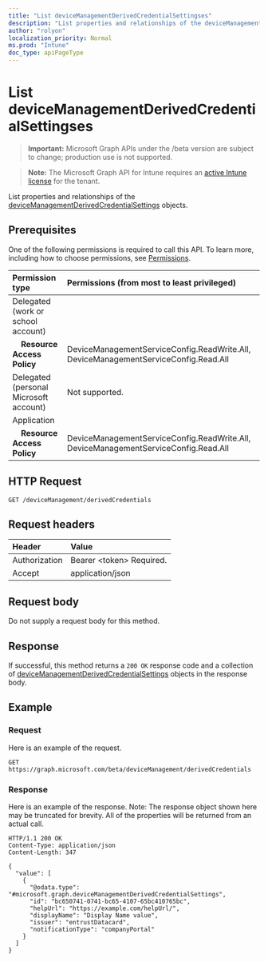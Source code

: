 ```yaml
---
title: "List deviceManagementDerivedCredentialSettingses"
description: "List properties and relationships of the deviceManagementDerivedCredentialSettings objects."
author: "rolyon"
localization_priority: Normal
ms.prod: "Intune"
doc_type: apiPageType
---
```


# List deviceManagementDerivedCredentialSettingses

> **Important:** Microsoft Graph APIs under the /beta version are subject to change; production use is not supported.

> **Note:** The Microsoft Graph API for Intune requires an [active Intune license](https://go.microsoft.com/fwlink/?linkid=839381) for the tenant.

List properties and relationships of the [deviceManagementDerivedCredentialSettings](../resources/intune-shared-devicemanagementderivedcredentialsettings.md) objects.

## Prerequisites
One of the following permissions is required to call this API. To learn more, including how to choose permissions, see [Permissions](/graph/permissions-reference).

|Permission type|Permissions (from most to least privileged)|
|:---|:---|
|Delegated (work or school account)||
|&nbsp; &nbsp; **Resource Access Policy**|DeviceManagementServiceConfig.ReadWrite.All, DeviceManagementServiceConfig.Read.All|
|Delegated (personal Microsoft account)|Not supported.|
|Application||
|&nbsp; &nbsp; **Resource Access Policy**|DeviceManagementServiceConfig.ReadWrite.All, DeviceManagementServiceConfig.Read.All|

## HTTP Request
<!-- {
  "blockType": "ignored"
}
-->
``` http
GET /deviceManagement/derivedCredentials
```

## Request headers
|Header|Value|
|:---|:---|
|Authorization|Bearer &lt;token&gt; Required.|
|Accept|application/json|

## Request body
Do not supply a request body for this method.

## Response
If successful, this method returns a `200 OK` response code and a collection of [deviceManagementDerivedCredentialSettings](../resources/intune-shared-devicemanagementderivedcredentialsettings.md) objects in the response body.

## Example

### Request
Here is an example of the request.
``` http
GET https://graph.microsoft.com/beta/deviceManagement/derivedCredentials
```

### Response
Here is an example of the response. Note: The response object shown here may be truncated for brevity. All of the properties will be returned from an actual call.
``` http
HTTP/1.1 200 OK
Content-Type: application/json
Content-Length: 347

{
  "value": [
    {
      "@odata.type": "#microsoft.graph.deviceManagementDerivedCredentialSettings",
      "id": "bc650741-0741-bc65-4107-65bc410765bc",
      "helpUrl": "https://example.com/helpUrl/",
      "displayName": "Display Name value",
      "issuer": "entrustDatacard",
      "notificationType": "companyPortal"
    }
  ]
}
```










